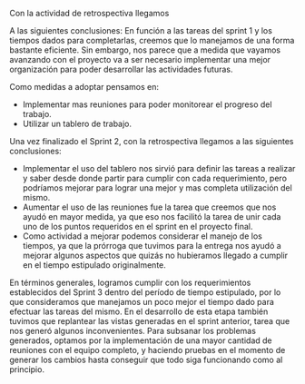 Con la actividad de retrospectiva llegamos

A las siguientes conclusiones:
En función a las tareas del sprint 1 y los tiempos dados para completarlas, creemos que lo manejamos de una forma bastante eficiente.
Sin embargo, nos parece que a medida que vayamos avanzando con el proyecto va a ser necesario implementar una mejor organización para poder desarrollar las actividades futuras.

Como medidas a adoptar pensamos en:

- Implementar mas reuniones para poder monitorear
  el progreso del trabajo.
- Utilizar un tablero de trabajo.

Una vez finalizado el Sprint 2, con la retrospectiva llegamos a las siguientes conclusiones:
 - Implementar el uso del tablero nos sirvió para definir las tareas a realizar y saber desde donde partir para cumplir
 con cada requerimiento, pero podríamos mejorar para lograr una mejor y mas completa utilización del mismo.
 - Aumentar el uso de las reuniones fue la tarea que creemos que nos ayudó en mayor medida, ya que eso nos facilitó la 
 tarea de unir cada uno de los puntos requeridos en el sprint en el proyecto final.
 - Como actividad a mejorar podemos considerar el manejo de los tiempos, ya que la prórroga que tuvimos para la entrega
 nos ayudó a mejorar algunos aspectos que quizás no hubieramos llegado a cumplir en el tiempo estipulado originalmente.
 

En términos generales, logramos cumplir con los requerimientos establecidos del Sprint 3 dentro del período de tiempo estipulado, por lo que consideramos que manejamos un poco mejor el tiempo dado para efectuar las tareas del mismo.
En el desarrollo de esta etapa también tuvimos que replantear las vistas generadas en el sprint anterior, tarea que nos generó algunos inconvenientes. Para subsanar los problemas generados, optamos por la implementación de una mayor cantidad de reuniones con el equipo completo, y haciendo pruebas en el momento de generar los cambios hasta conseguir que todo siga funcionando como al principio.


